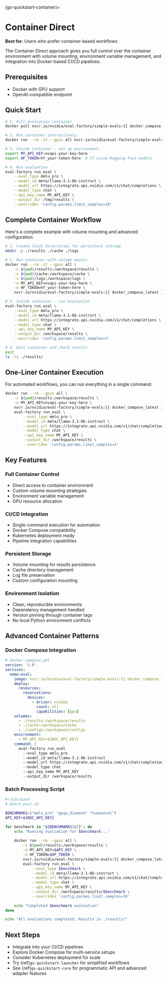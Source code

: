 (gs-quickstart-container)=
# Container Direct

**Best for**: Users who prefer container-based workflows

The Container Direct approach gives you full control over the container environment with volume mounting, environment variable management, and integration into Docker-based CI/CD pipelines.

## Prerequisites

- Docker with GPU support
- OpenAI-compatible endpoint

## Quick Start

```bash
# 1. Pull evaluation container
docker pull nvcr.io/nvidia/eval-factory/simple-evals:{{ docker_compose_latest }}

# 2. Run container interactively
docker run --rm -it --gpus all nvcr.io/nvidia/eval-factory/simple-evals:{{ docker_compose_latest }} bash

# 3. Inside container - set up environment
export MY_API_KEY=nvapi-your-key-here
export HF_TOKEN=hf_your-token-here  # If using Hugging Face models

# 4. Run evaluation
eval-factory run_eval \
    --eval_type mmlu_pro \
    --model_id meta/llama-3.1-8b-instruct \
    --model_url https://integrate.api.nvidia.com/v1/chat/completions \
    --model_type chat \
    --api_key_name MY_API_KEY \
    --output_dir /tmp/results \
    --overrides 'config.params.limit_samples=10'
```

## Complete Container Workflow

Here's a complete example with volume mounting and advanced configuration:

```bash
# 1. Create local directories for persistent storage
mkdir -p ./results ./cache ./logs

# 2. Run container with volume mounts
docker run --rm -it --gpus all \
    -v $(pwd)/results:/workspace/results \
    -v $(pwd)/cache:/workspace/cache \
    -v $(pwd)/logs:/workspace/logs \
    -e MY_API_KEY=nvapi-your-key-here \
    -e HF_TOKEN=hf_your-token-here \
    nvcr.io/nvidia/eval-factory/simple-evals:{{ docker_compose_latest }} bash

# 3. Inside container - run evaluation
eval-factory run_eval \
    --eval_type mmlu_pro \
    --model_id meta/llama-3.1-8b-instruct \
    --model_url https://integrate.api.nvidia.com/v1/chat/completions \
    --model_type chat \
    --api_key_name MY_API_KEY \
    --output_dir /workspace/results \
    --overrides 'config.params.limit_samples=3'

# 4. Exit container and check results
exit
ls -la ./results/
```

## One-Liner Container Execution

For automated workflows, you can run everything in a single command:

```bash
docker run --rm --gpus all \
    -v $(pwd)/results:/workspace/results \
    -e MY_API_KEY=nvapi-your-key-here \
    nvcr.io/nvidia/eval-factory/simple-evals:{{ docker_compose_latest }} \
    eval-factory run_eval \
        --eval_type mmlu_pro \
        --model_id meta/llama-3.1-8b-instruct \
        --model_url https://integrate.api.nvidia.com/v1/chat/completions \
        --model_type chat \
        --api_key_name MY_API_KEY \
        --output_dir /workspace/results \
        --overrides 'config.params.limit_samples=3'
```

## Key Features

### Full Container Control

- Direct access to container environment
- Custom volume mounting strategies
- Environment variable management
- GPU resource allocation

### CI/CD Integration

- Single-command execution for automation
- Docker Compose compatibility
- Kubernetes deployment ready
- Pipeline integration capabilities

### Persistent Storage

- Volume mounting for results persistence
- Cache directory management
- Log file preservation
- Custom configuration mounting

### Environment Isolation

- Clean, reproducible environments
- Dependency management handled
- Version pinning through container tags
- No local Python environment conflicts

## Advanced Container Patterns

### Docker Compose Integration

```yaml
# docker-compose.yml
version: '3.8'
services:
  nemo-eval:
    image: nvcr.io/nvidia/eval-factory/simple-evals:{{ docker_compose_latest }}
    deploy:
      resources:
        reservations:
          devices:
            - driver: nvidia
              count: all
              capabilities: [gpu]
    volumes:
      - ./results:/workspace/results
      - ./cache:/workspace/cache
      - ./configs:/workspace/configs
    environment:
      - MY_API_KEY=${NGC_API_KEY}
    command: |
      eval-factory run_eval 
        --eval_type mmlu_pro 
        --model_id meta/llama-3.1-8b-instruct 
        --model_url https://integrate.api.nvidia.com/v1/chat/completions 
        --model_type chat 
        --api_key_name MY_API_KEY 
        --output_dir /workspace/results
```

### Batch Processing Script

```bash
#!/bin/bash
# batch_eval.sh

BENCHMARKS=("mmlu_pro" "gpqa_diamond" "humaneval")
API_KEY=${NGC_API_KEY}

for benchmark in "${BENCHMARKS[@]}"; do
    echo "Running evaluation for $benchmark..."
    
    docker run --rm --gpus all \
        -v $(pwd)/results:/workspace/results \
        -e MY_API_KEY=$API_KEY \
        -e HF_TOKEN=$HF_TOKEN \
        nvcr.io/nvidia/eval-factory/simple-evals:{{ docker_compose_latest }} \
        eval-factory run_eval \
            --eval_type $benchmark \
            --model_id meta/llama-3.1-8b-instruct \
            --model_url https://integrate.api.nvidia.com/v1/chat/completions \
            --model_type chat \
            --api_key_name MY_API_KEY \
            --output_dir /workspace/results/$benchmark \
            --overrides 'config.params.limit_samples=10'
            
    echo "Completed $benchmark evaluation"
done

echo "All evaluations completed. Results in ./results/"
```

## Next Steps

- Integrate into your CI/CD pipelines
- Explore Docker Compose for multi-service setups
- Consider Kubernetes deployment for scale
- Try {ref}`gs-quickstart-launcher` for simplified workflows
- See {ref}`gs-quickstart-core` for programmatic API and advanced adapter features
